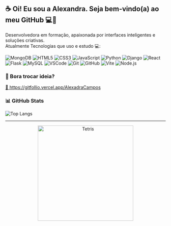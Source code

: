 ## ☕ Oi! Eu sou a Alexandra. Seja bem-vindo(a) ao meu GitHub 💻🖤

Desenvolvedora em formação, apaixonada por interfaces inteligentes e soluções criativas.  
Atualmente Tecnologias que uso e estudo 💻:

![MongoDB](https://img.shields.io/badge/-MongoDB-47A248?style=flat&logo=mongodb&logoColor=fff)
![HTML5](https://img.shields.io/badge/-HTML5-E34F26?style=flat&logo=html5&logoColor=fff)
![CSS3](https://img.shields.io/badge/-CSS3-1572B6?style=flat&logo=css3)
![JavaScript](https://img.shields.io/badge/-JavaScript-F7DF1E?style=flat&logo=javascript&logoColor=000)
![Python](https://img.shields.io/badge/-Python-3776AB?style=flat&logo=python&logoColor=fff)
![Django](https://img.shields.io/badge/-Django-092E20?style=flat&logo=django&logoColor=fff)
![React](https://img.shields.io/badge/-React-61DAFB?style=flat&logo=react&logoColor=000)
![Flask](https://img.shields.io/badge/-Flask-000000?style=flat&logo=flask&logoColor=fff)
![MySQL](https://img.shields.io/badge/-MySQL-4479A1?style=flat&logo=mysql&logoColor=fff)
![VSCode](https://img.shields.io/badge/-VSCode-0078D7?style=flat&logo=visual-studio-code&logoColor=fff)
![Git](https://img.shields.io/badge/-Git-F05032?style=flat&logo=git&logoColor=fff)
![GitHub](https://img.shields.io/badge/-GitHub-181717?style=flat&logo=github)
![Vite](https://img.shields.io/badge/-Vite-646CFF?style=flat&logo=vite&logoColor=fff)
![Node.js](https://img.shields.io/badge/-Node.js-339933?style=flat&logo=node.js&logoColor=fff)


### 🤝 Bora trocar ideia?
<a href="https://gitfollio.vercel.app/AlexadraCampos"> 🔗
  https://gitfollio.vercel.app/AlexadraCampos
</a>

<!-- GitFolio:start
{
  "gitfolio": "on",
  "name": "Alexandra Cordeiro Campos",
  "email": "alexandrac.campos97@gmail.com",
  "tagline": "Desenvolvedora em formação, apaixonada por interfaces inteligentes e soluções criativas.",
  "avatar_url": "https://avatars.githubusercontent.com/u/168585466?v=4",
  "website": "https://portfolio-s5vf.onrender.com/",
  "githubUser": "AlexadraCampos",
  "linkedinUser": "https://www.linkedin.com/in/alexandra-cordeiro-campos/",
  "about": "Estudante de Tecnologia, atualmente no 3º período, com interesse em desenvolvimento web, suporte ao cliente e experiência prática em projetos utilizando Python, JavaScript, Django, React.js, Flask, MySQL e MongoDB. Tenho facilidade em aprender novas ferramentas, gosto de desafios e já desenvolvi projetos de portfólios, e-commerces e bots interativos. Busco oportunidades para aplicar meus conhecimentos, evoluir profissionalmente e contribuir com soluções criativas e eficientes.",
  "showStars": true,
  "showFollowers": true,
  "followers": 2,
  "following": 1,
  "themeId": "modern",
  "tech": [
    "HTML",
    "CSS",
    "JavaScript",
    "Python",
    "Django",
    "Flask",
    "React",
    "Node.js",
    "MySQL",
    "MongoDB",
    "Vite",
    "VSCode",
    "Git",
    "GitHub"
  ],
  "projects": [
    {
      "id": 949616887,
      "repoName": "clinica",
      "url": "https://github.com/AlexadraCampos/clinica",
      "stars": 0,
      "description": "Frontend desenvolvido com Python, oferecendo navegação moderna e intuitiva. 🔹 Quem Somos | 🔹 Tratamentos 🔹 Antes e Depois | 🔹 Novidades 🔹 Agenda de Consultas 📅",
      "image": "https://github.com/AlexadraCampos/clinica/blob/main/static/image/Photocentric%20Neutral%20Beauty%20Instagram%20Post.png?raw=true",
      "techs": ["Python", "HTML/CSS", "JavaScript"],
      "deploy": "https://clinica-qtue.onrender.com/",
      "highlighted": true
    },
    {
      "id": 932870016,
      "repoName": "PaginaIDGE",
      "url": "https://github.com/AlexadraCampos/PaginaIDGE",
      "stars": 0,
      "description": "Validador de Identificação (CPF, CNPJ, DNI e CUIL) usando Python. Contém classe IDGC para validação de documentos no Brasil e Argentina.",
      "image": "https://github.com/AlexadraCampos/PaginaIDGE/blob/main/static/css/icons/icon%20IDGC%202025-02-14%20164340.jpg?raw=true",
      "techs": ["Python"],
      "deploy": "https://paginaidge-7uud.onrender.com/",
      "highlighted": true
    },
    {
      "id": 984852929,
      "repoName": "Ponto-_de-_Luxo",
      "url": "https://github.com/AlexadraCampos/Ponto-_de-_Luxo",
      "stars": 0,
      "description": "Loja virtual de decoração e serviços, desenvolvida com Django no backend e JavaScript puro no frontend. Exibição dinâmica de produtos e serviços com funcionalidades básicas de e-commerce.",
      "image": "https://github.com/AlexadraCampos/Ponto-_de-_Luxo/blob/main/luxo_site/core/static/img/PontoLuxo%20icon.jpg?raw=true",
      "techs": ["HTML", "CSS", "JavaScript puro", "Django"],
      "deploy": "https://ponto-de-luxo-rss8.onrender.com/",
      "highlighted": true
    },
    {
      "id": 100000001,
      "repoName": "WebPluma",
      "url": "https://github.com/AlexadraCampos/pluma",
      "stars": 0,
      "description": "Site interativo com IA para identificação de aves, com login, chat como guia de espécies. Projeto em andamento.",
      "image": "https://github.com/AlexadraCampos/pluma/blob/main/static/img/webpluma_icon.png?raw=true",
      "techs": ["Python", "Django", "React", "JavaScript"],
      "deploy": "https://pluma-7rog.onrender.com/",
      "highlighted": true
    },

  ]
}
GitFolio:end -->



### 📊 GitHub Stats

![Top Langs](https://github-readme-stats.vercel.app/api/top-langs/?username=AlexadraCampos&theme=aura&hide_border=true&include_all_commits=true&count_private=true&layout=compact)

---

<p align="center">
  <img src="https://media2.giphy.com/media/v1.Y2lkPTc5MGI3NjExYTQ4ZjV1ODZmNHliOTY2bDM4bWxneTh4dzFtMGk5enRuZDg5M2NreSZlcD12MV9pbnRlcm5hbF9naWZfYnlfaWQmY3Q9Zw/dbb8SIhBhflLi/giphy.gif" alt="Tetris" width="300"/>
</p>

